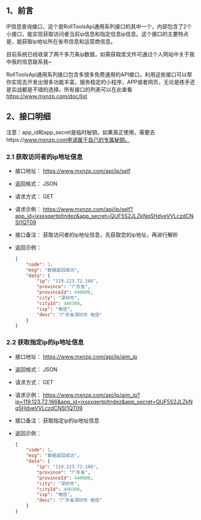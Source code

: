 ## 1、前言

IP信息查询接口，这个是RollToolsApi通用系列接口的其中一个，内部包含了2个小接口，能实现获取访问者当前ip信息和指定信息ip信息。这个接口的主要特点是，能获取ip地址所在省市信息和运营商信息。

目前系统已经收录了两千多万条ip数据，如需获取库文件可通过个人网站中关于我中我的信息联系我~

RollToolsApi通用系列接口包含多很多免费通用的API接口，利用这些接口可以帮你实现去开发出很多功能丰富，服务稳定的小程序，APP或者网页，无论是练手还是实战都是不错的选择。所有接口的列表可以在此查看 https://www.mxnzp.com/doc/list

## 2、接口明细

注意：app_id和app_secret是临时秘钥，如果真正使用，需要去https://www.mxnzp.com申请属于自己的专属秘钥。

### 2.1 获取访问者的ip地址信息

- 接口地址： https://www.mxnzp.com/api/ip/self

- 返回格式： JSON

- 请求方式： GET

- 请求示例： https://www.mxnzp.com/api/ip/self?app_id=ixssxqertpltndez&app_secret=QUF5S2JLZkNqSHdyeVVLczdCNSt1QT09

- 接口备注： 获取访问者的ip地址信息，先获取您的ip地址，再进行解析

- 返回示例：

  ```json
  {
      "code": 1,
      "msg": "数据返回成功",
      "data": {
          "ip": "119.123.72.166",
          "province": "广东省",
          "provinceId": 440000,
          "city": "深圳市",
          "cityId": 440300,
          "isp": "电信",
          "desc": "广东省深圳市 电信"
      }
  }
  ```

### 2.2 获取指定ip的ip地址信息

- 接口地址： https://www.mxnzp.com/api/ip/aim_ip

- 返回格式： JSON

- 请求方式： GET

- 请求示例： https://www.mxnzp.com/api/ip/aim_ip?ip=119.123.72.166&app_id=ixssxqertpltndez&app_secret=QUF5S2JLZkNqSHdyeVVLczdCNSt1QT09

- 接口备注： 获取指定ip的ip地址信息

- 返回示例：

  ```json
  {
      "code": 1,
      "msg": "数据返回成功",
      "data": {
          "ip": "119.123.72.166",
          "province": "广东省",
          "provinceId": 440000,
          "city": "深圳市",
          "cityId": 440300,
          "isp": "电信",
          "desc": "广东省深圳市 电信"
      }
  }
  ```
  
  
